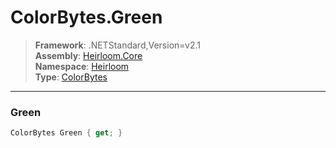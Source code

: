 # ColorBytes.Green

> **Framework**: .NETStandard,Version=v2.1  
> **Assembly**: [Heirloom.Core][0]  
> **Namespace**: [Heirloom][0]  
> **Type**: [ColorBytes][1]  

--------------------------------------------------------------------------------

### Green

```cs
ColorBytes Green { get; }
```

[0]: ..\Heirloom.Core.md
[1]: Heirloom.ColorBytes.md
